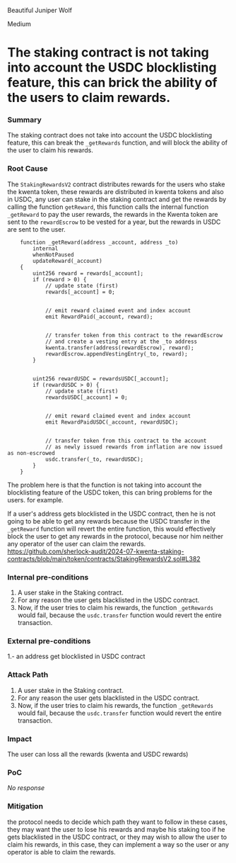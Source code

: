Beautiful Juniper Wolf

Medium

# The staking contract is not taking into account the USDC blocklisting feature, this can brick the ability of the users to claim rewards.

### Summary

The staking contract does not take into account the USDC blocklisting feature, this can break the `_getRewards` function, and will block the ability of the user to claim his rewards.



### Root Cause

The `StakingRewardsV2` contract distributes rewards for the users who stake the kwenta token, these rewards are distributed in kwenta tokens and also in USDC, any user can stake in the staking contract and get the rewards by calling the function `getReward`, this function calls the internal function `_getReward` to pay the user rewards, the rewards in the Kwenta token are sent to the `rewardEscrow` to be vested for a year, but the rewards in USDC are sent to the user.
```solidity
    function _getReward(address _account, address _to)
        internal
        whenNotPaused
        updateReward(_account)
    {
        uint256 reward = rewards[_account];
        if (reward > 0) {
            // update state (first)
            rewards[_account] = 0;


            // emit reward claimed event and index account
            emit RewardPaid(_account, reward);


            // transfer token from this contract to the rewardEscrow
            // and create a vesting entry at the _to address
            kwenta.transfer(address(rewardEscrow), reward);
            rewardEscrow.appendVestingEntry(_to, reward);
        }


        uint256 rewardUSDC = rewardsUSDC[_account];
        if (rewardUSDC > 0) {
            // update state (first)
            rewardsUSDC[_account] = 0;


            // emit reward claimed event and index account
            emit RewardPaidUSDC(_account, rewardUSDC);


            // transfer token from this contract to the account
            // as newly issued rewards from inflation are now issued as non-escrowed
            usdc.transfer(_to, rewardUSDC);
        }
    }
```
The problem here is that the function is not taking into account the blocklisting feature of the USDC token, this can bring problems for the users. for example.

If a user's address gets blocklisted in the USDC contract, then he is not going to be able to get any rewards because the USDC transfer in the `_getReward` function will revert the entire function, this would effectively block the user to get any rewards in the protocol, because nor him neither any operator of the user can claim the rewards.
https://github.com/sherlock-audit/2024-07-kwenta-staking-contracts/blob/main/token/contracts/StakingRewardsV2.sol#L382


### Internal pre-conditions

1. A user stake in the Staking contract.
2. For any reason the user gets blacklisted in the USDC contract.
3. Now, if the user tries to claim his rewards, the function `_getRewards` would fail, because the `usdc.transfer` function would revert the entire transaction.

### External pre-conditions

1.- an address get blocklisted in USDC contract

### Attack Path

1. A user stake in the Staking contract.
2. For any reason the user gets blacklisted in the USDC contract.
3. Now, if the user tries to claim his rewards, the function `_getRewards` would fail, because the `usdc.transfer` function would revert the entire transaction.

### Impact

The user can loss all the rewards (kwenta and USDC rewards)

### PoC

_No response_

### Mitigation

the protocol needs to decide which path they want to follow in these cases, they may want the user to lose his rewards and maybe his staking too if he gets blacklisted in the USDC contract, or they may wish to allow the user to claim his rewards, in this case, they can implement a way so the user or any operator is able to claim the rewards.